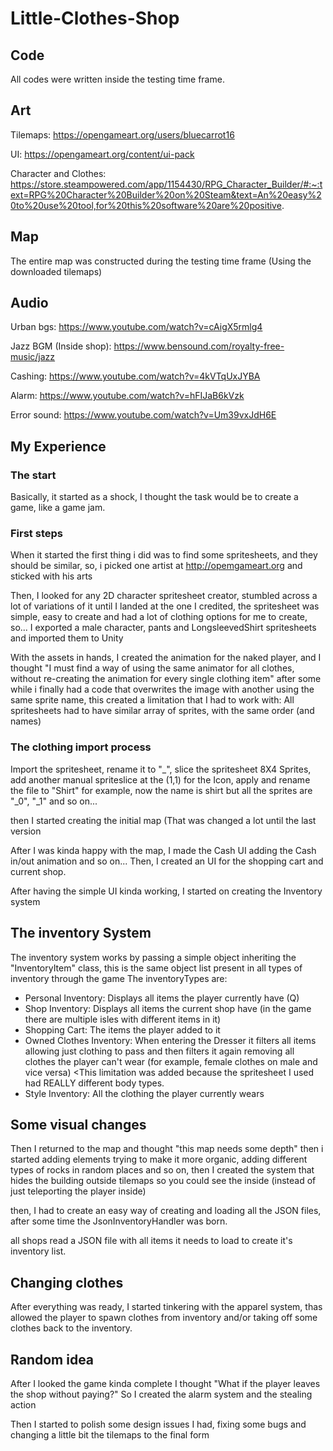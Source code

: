 # Little-Clothes-Shop

## Code
All codes were written inside the testing time frame.

## Art
Tilemaps: https://opengameart.org/users/bluecarrot16

UI: https://opengameart.org/content/ui-pack

Character and Clothes: https://store.steampowered.com/app/1154430/RPG_Character_Builder/#:~:text=RPG%20Character%20Builder%20on%20Steam&text=An%20easy%20to%20use%20tool,for%20this%20software%20are%20positive.

## Map
The entire map was constructed during the testing time frame (Using the downloaded tilemaps)

## Audio
Urban bgs: https://www.youtube.com/watch?v=cAigX5rmlg4

Jazz BGM (Inside shop): https://www.bensound.com/royalty-free-music/jazz

Cashing: https://www.youtube.com/watch?v=4kVTqUxJYBA

Alarm: https://www.youtube.com/watch?v=hFIJaB6kVzk

Error sound: https://www.youtube.com/watch?v=Um39vxJdH6E

## My Experience

### The start
Basically, it started as a shock, I thought the task would be to create a game, like a game jam.

### First steps
When it started the first thing i did was to find some spritesheets, and they should be similar, so, i picked one artist at http://opemgameart.org and sticked with his arts

Then, I looked for any 2D character spritesheet creator, stumbled across a lot of variations of it until I landed at the one I credited, the spritesheet was simple, easy to create and had a lot of clothing options for me to create, so... I exported a male character, pants and LongsleevedShirt spritesheets and imported them to Unity

With the assets in hands, I created the animation for the naked player, and I thought "I must find a way of using the same animator for all clothes, without re-creating the animation for every single clothing item" after some while i finally had a code that overwrites the image with another using the same sprite name, this created a limitation that I had to work with: All spritesheets had to have similar array of sprites, with the same order (and names)

### The clothing import process
Import the spritesheet, rename it to "_", slice the spritesheet 8X4 Sprites, add another manual spriteslice at the (1,1) for the Icon, apply and rename the file to "Shirt" for example, now the name is shirt but all the sprites are "_0", "_1" and so on...

then I started creating the initial map (That was changed a lot until the last version

After I was kinda happy with the map, I made the Cash UI adding the Cash in/out animation and so on...
Then, I created an UI for the shopping cart and current shop.

After having the simple UI kinda working, I started on creating the Inventory system

## The inventory System
The inventory system works by passing a simple object inheriting the "InventoryItem" class, this is the same object list present in all types of inventory through the game
The inventoryTypes are:
- Personal Inventory: Displays all items the player currently have (Q)
- Shop Inventory: Displays all items the current shop have (in the game there are multiple isles with different items in it)
- Shopping Cart: The items the player added to it
- Owned Clothes Inventory: When entering the Dresser it filters all items allowing just clothing to pass and then filters it again removing all clothes the player can't wear (for example, female clothes on male and vice versa) <This limitation was added because the spritesheet I used had REALLY different body types.
- Style Inventory: All the clothing the player currently wears

## Some visual changes
Then I returned to the map and thought "this map needs some depth" then i started adding elements trying to make it more organic, adding different types of rocks in random places and so on, then I created the system that hides the building outside tilemaps so you could see the inside (instead of just teleporting the player inside)

then, I had to create an easy way of creating and loading all the JSON files, after some time the JsonInventoryHandler was born.

all shops read a JSON file with all items it needs to load to create it's inventory list.
  
## Changing clothes
  After everything was ready, I started tinkering with the apparel system, thas allowed the player to spawn clothes from inventory and/or taking off some clothes back to the inventory.
  
## Random idea
  After I looked the game kinda complete I thought "What if the player leaves the shop without paying?"
  So I created the alarm system and the stealing action
  
Then I started to polish some design issues I had, fixing some bugs and changing a little bit the tilemaps to the final form
